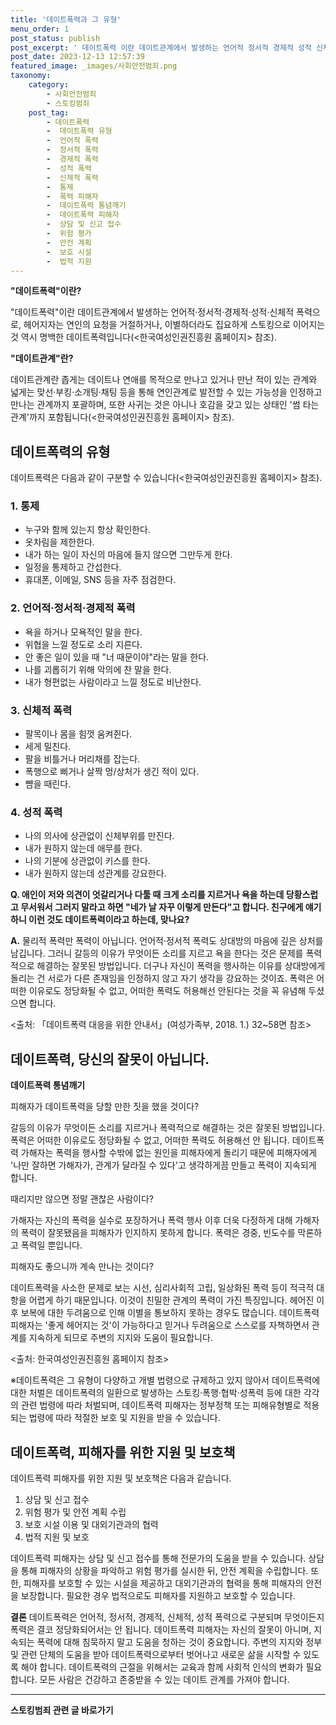 ```yaml
---
title: '데이트폭력과 그 유형'
menu_order: 1
post_status: publish
post_excerpt: ' 데이트폭력 이란 데이트관계에서 발생하는 언어적 정서적 경제적 성적 신체적 폭력으로, 헤어지자는 연인의 요청을 거절하거나, 이별하더라도 집요하게 스토킹으로 이어지는 것 역시 명백한 데이트폭력입니다  한국여성인권진흥원 홈페이지  참조 .'
post_date: 2023-12-13 12:57:39
featured_image: _images/사회안전범죄.png
taxonomy:
    category:
        - 사회안전범죄
        - 스토킹범죄
    post_tag:
        - 데이트폭력
        -  데이트폭력 유형
        -  언어적 폭력
        -  정서적 폭력
        -  경제적 폭력
        -  성적 폭력
        -  신체적 폭력
        -  통제
        -  폭력 피해자
        -  데이트폭력 통념깨기
        -  데이트폭력 피해자
        -  상담 및 신고 접수
        -  위험 평가
        -  안전 계획
        -  보호 시설
        -  법적 지원
---
```



**"데이트폭력"이란?**

"데이트폭력"이란 데이트관계에서 발생하는 언어적·정서적·경제적·성적·신체적 폭력으로, 헤어지자는 연인의 요청을 거절하거나, 이별하더라도 집요하게 스토킹으로 이어지는 것 역시 명백한 데이트폭력입니다(<한국여성인권진흥원 홈페이지> 참조).

**"데이트관계"란?**

데이트관계란 좁게는 데이트나 연애를 목적으로 만나고 있거나 만난 적이 있는 관계와 넓게는 맞선·부킹·소개팅·채팅 등을 통해 연인관계로 발전할 수 있는 가능성을 인정하고 만나는 관계까지 포괄하며, 또한 사귀는 것은 아니나 호감을 갖고 있는 상태인 '썸 타는 관계'까지 포함됩니다(<한국여성인권진흥원 홈페이지> 참조).

## 데이트폭력의 유형

데이트폭력은 다음과 같이 구분할 수 있습니다(<한국여성인권진흥원 홈페이지> 참조).

### 1. 통제

- 누구와 함께 있는지 항상 확인한다.
- 옷차림을 제한한다.
- 내가 하는 일이 자신의 마음에 들지 않으면 그만두게 한다.
- 일정을 통제하고 간섭한다.
- 휴대폰, 이메일, SNS 등을 자주 점검한다.

### 2. 언어적·정서적·경제적 폭력

- 욕을 하거나 모욕적인 말을 한다.
- 위협을 느낄 정도로 소리 지른다.
- 안 좋은 일이 있을 때 "너 때문이야"라는 말을 한다.
- 나를 괴롭히기 위해 악의에 찬 말을 한다.
- 내가 형편없는 사람이라고 느낄 정도로 비난한다.

### 3. 신체적 폭력

- 팔목이나 몸을 힘껏 움켜쥔다.
- 세게 밀친다.
- 팔을 비틀거나 머리채를 잡는다.
- 폭행으로 삐거나 살짝 멍/상처가 생긴 적이 있다.
- 뺨을 때린다.

### 4. 성적 폭력

- 나의 의사에 상관없이 신체부위를 만진다.
- 내가 원하지 않는데 애무를 한다.
- 나의 기분에 상관없이 키스를 한다.
- 내가 원하지 않는데 성관계를 강요한다.

**Q. 애인이 저와 의견이 엇갈리거나 다툴 때 크게 소리를 지르거나 욕을 하는데 당황스럽고 무서워서 그러지 말라고 하면 "네가 날 자꾸 이렇게 만든다"고 합니다. 친구에게 얘기하니 이런 것도 데이트폭력이라고 하는데, 맞나요?**

**A.** 물리적 폭력만 폭력이 아닙니다. 언어적·정서적 폭력도 상대방의 마음에 깊은 상처를 남깁니다. 그러니 갈등의 이유가 무엇이든 소리를 지르고 욕을 한다는 것은 문제를 폭력적으로 해결하는 잘못된 방법입니다. 더구나 자신이 폭력을 행사하는 이유를 상대방에게 돌리는 건 서로가 다른 존재임을 인정하지 않고 자기 생각을 강요하는 것이죠. 폭력은 어떠한 이유로도 정당화될 수 없고, 어떠한 폭력도 허용해선 안된다는 것을 꼭 유념해 두셨으면 합니다.

<출처: 「데이트폭력 대응을 위한 안내서」(여성가족부, 2018. 1.) 32~58면 참조>

## 데이트폭력, 당신의 잘못이 아닙니다.

**데이트폭력 통념깨기**

피해자가 데이트폭력을 당할 만한 짓을 했을 것이다?

갈등의 이유가 무엇이든 소리를 지르거나 폭력적으로 해결하는 것은 잘못된 방법입니다. 폭력은 어떠한 이유로도 정당화될 수 없고, 어떠한 폭력도 허용해선 안 됩니다. 데이트폭력 가해자는 폭력을 행사할 수밖에 없는 원인을 피해자에게 돌리기 때문에 피해자에게 '나만 잘하면 가해자가, 관계가 달라질 수 있다'고 생각하게끔 만들고 폭력이 지속되게 합니다.

때리지만 않으면 정말 괜찮은 사람이다?

가해자는 자신의 폭력을 실수로 포장하거나 폭력 행사 이후 더욱 다정하게 대해 가해자의 폭력이 잘못됐음을 피해자가 인지하지 못하게 합니다. 폭력은 경중, 빈도수를 막론하고 폭력일 뿐입니다.

피해자도 좋으니까 계속 만나는 것이다?

데이트폭력을 사소한 문제로 보는 시선, 심리사회적 고립, 일상화된 폭력 등이 적극적 대항을 어렵게 하기 때문입니다. 이것이 친밀한 관계의 폭력이 가진 특징입니다. 헤어진 이후 보복에 대한 두려움으로 인해 이별을 통보하지 못하는 경우도 많습니다. 데이트폭력 피해자는 '좋게 헤어지는 것'이 가능하다고 믿거나 두려움으로 스스로를 자책하면서 관계를 지속하게 되므로 주변의 지지와 도움이 필요합니다.

<출처: 한국여성인권진흥원 홈페이지 참조>

※데이트폭력은 그 유형이 다양하고 개별 법령으로 규제하고 있지 않아서 데이트폭력에 대한 처벌은 데이트폭력의 일환으로 발생하는 스토킹·폭행·협박·성폭력 등에 대한 각각의 관련 법령에 따라 처벌되며, 데이트폭력 피해자는 정부정책 또는 피해유형별로 적용되는 법령에 따라 적절한 보호 및 지원을 받을 수 있습니다.

## 데이트폭력, 피해자를 위한 지원 및 보호책

데이트폭력 피해자를 위한 지원 및 보호책은 다음과 같습니다.

1. 상담 및 신고 접수
2. 위험 평가 및 안전 계획 수립
3. 보호 시설 이용 및 대외기관과의 협력
4. 법적 지원 및 보호

데이트폭력 피해자는 상담 및 신고 접수를 통해 전문가의 도움을 받을 수 있습니다. 상담을 통해 피해자의 상황을 파악하고 위험 평가를 실시한 뒤, 안전 계획을 수립합니다. 또한, 피해자를 보호할 수 있는 시설을 제공하고 대외기관과의 협력을 통해 피해자의 안전을 보장합니다. 필요한 경우 법적으로도 피해자를 지원하고 보호할 수 있습니다.

**결론**
데이트폭력은 언어적, 정서적, 경제적, 신체적, 성적 폭력으로 구분되며 무엇이든지 폭력은 결코 정당화되어서는 안 됩니다. 데이트폭력 피해자는 자신의 잘못이 아니며, 지속되는 폭력에 대해 침묵하지 말고 도움을 청하는 것이 중요합니다. 주변의 지지와 정부 및 관련 단체의 도움을 받아 데이트폭력으로부터 벗어나고 새로운 삶을 시작할 수 있도록 해야 합니다. 데이트폭력의 근절을 위해서는 교육과 함께 사회적 인식의 변화가 필요합니다. 모든 사람은 건강하고 존중받을 수 있는 데이트 관계를 가져야 합니다.
<!-- wp:separator -->
<hr class="wp-block-separator has-alpha-channel-opacity"/>
<!-- /wp:separator -->

<!-- wp:group {"backgroundColor":"base","layout":{"type":"constrained"}} -->
<div class="wp-block-group has-base-background-color has-background"><!-- wp:paragraph {"align":"center","fontSize":"medium"} -->
<p class="has-text-align-center has-large-font-size"><strong>스토킹범죄 관련 글 바로가기</strong></p>
<!-- /wp:paragraph -->


<!-- wp:latest-posts
{"categories":[{"id":31440,"count":19,"description":"","link":"https://uknowlaw.com/category/%ec%8a%a4%ed%86%a0%ed%82%b9%eb%b2%94%ec%a3%84/","name":"스토킹범죄","slug":"스토킹범죄","taxonomy":"category","parent":0,"meta":[],"_links":{"self":[{"href":"https://uknowlaw.com/wp-json/wp/v2/categories/31440"}],"collection":[{"href":"https://uknowlaw.com/wp-json/wp/v2/categories"}],"about":[{"href":"https://uknowlaw.com/wp-json/wp/v2/taxonomies/category"}],"wp:post_type":[{"href":"https://uknowlaw.com/wp-json/wp/v2/posts?categories=31440"}],"curies":[{"name":"wp","href":"https://api.w.org/{rel}","templated":true}]}}],"postsToShow":100,"excerptLength":28,"postLayout":"grid","columns":2,"featuredImageAlign":"left","featuredImageSizeSlug":"large","fontSize":"small"} /--></div>
<!-- /wp:group -->
